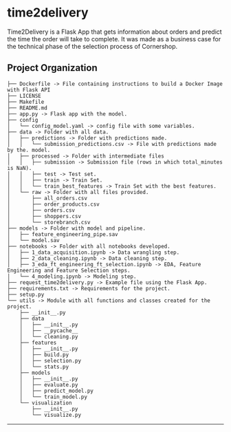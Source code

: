 time2delivery
==============================

Time2Delivery is a Flask App that gets information about orders and predict the time the order will take to complete. It was made as a business case for the technical phase of the selection process of Cornershop.

Project Organization
------------
    ├── Dockerfile -> File containing instructions to build a Docker Image with Flask API
    ├── LICENSE
    ├── Makefile
    ├── README.md
    ├── app.py -> Flask app with the model.
    ├── config
    │   └── config_model.yaml -> config file with some variables.
    ├── data -> Folder with all data.
    │   ├── predictions -> Folder with predictions made.
    │   │   └── submission_predictions.csv -> File with predictions made by the. model.
    │   ├── processed -> Folder with intermediate files 
    │   │   ├── submission -> Submission file (rows in which total_minutes is NaN).
    │   │   ├── test -> Test set.
    │   │   ├── train -> Train Set.
    │   │   └── train_best_features -> Train Set with the best features.
    │   └── raw -> Folder with all files provided.
    │       ├── all_orders.csv
    │       ├── order_products.csv
    │       ├── orders.csv
    │       ├── shoppers.csv
    │       └── storebranch.csv
    ├── models -> Folder with model and pipeline.
    │   ├── feature_engineering_pipe.sav
    │   └── model.sav
    ├── notebooks -> Folder with all notebooks developed.
    │   ├── 1_data_acquisition.ipynb -> Data wrangling step.
    │   ├── 2_data_cleaning.ipynb -> Data cleaning step.
    │   ├── 3_eda_ft_engineering_ft_selection.ipynb -> EDA, Feature Engineering and Feature Selection steps.
    │   └── 4_modeling.ipynb -> Modeling step.
    ├── request_time2delivery.py -> Example file using the Flask App.
    ├── requirements.txt -> Requirements for the project.
    ├── setup.py 
    └── utils -> Module with all functions and classes created for the project.
        ├── __init__.py
        ├── data
        │   ├── __init__.py
        │   ├── __pycache__
        │   └── cleaning.py
        ├── features
        │   ├── __init__.py
        │   ├── build.py
        │   ├── selection.py
        │   └── stats.py
        ├── models
        │   ├── __init__.py
        │   ├── evaluate.py
        │   ├── predict_model.py
        │   └── train_model.py
        └── visualization
            ├── __init__.py
            └── visualize.py
------------
